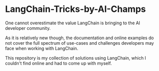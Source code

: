 # LangChain-Tricks-by-AI-Champs

One cannot overestimate the value LangChain is bringing to the AI developer community.

As it is relatively new though, the documentation and online examples do not cover the full spectrum of use-cases and challenges developers may face when working with LangChain.

This repository is my collection of solutions using LangChain, which I couldn't find online and had to come up with myself.
